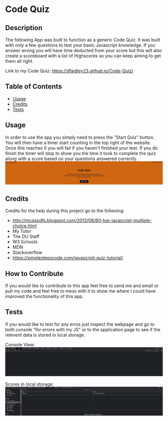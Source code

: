 # Code Quiz

## Description
The following App was built to function as a generic Code Quiz. It was built with only a few questions to test your basic Javascript knowledge. If you answer wrong you will have time deducted from your score but this will also create a scoreboard with a list of Highscores so you can keep aiming to get them all right.

Link to my Code Quiz: https://dfaidley23.github.io/Code-Quiz/

## Table of Contents

- [Usage](#usage)
- [Credits](#credits)
- [Tests](#tests)

## Usage
In order to use the app you simply need to press the "Start Quiz" button. You will then have a timer start counting in the top right of the website. Once this reaches 0 you will fail if you haven't finished your test. If you do finish the timer will stop to show you the time it took to complete the quiz along with a score based on your questions answered correctly.
    ![alt text](Assets/img/screenshot.jpg)

## Credits
Credits for the help during this project go to the follwoing:
- http://mcqspdfs.blogspot.com/2013/08/60-top-javascript-multiple-choice.html
- My Tutor
- The DU Staff
- W3 Schools
- MDN
- Stackoverflow
- https://simplestepscode.com/javascript-quiz-tutorial/

## How to Contribute
If you would like to contribute to this app feel free to send me and email or pull my code and feel free to mess with it to show me where I could have improved the functionality of this app.

## Tests
If you would like to test for any erros just inspect the webpage and go to both console "for errors with my JS" or to the application page to see if the relevent data is stored in local storage.

   Console View:
    ![console view](Assets/img/console.jpg)

   Scores in local storage:
    ![scores](Assets/img/scores.jpg)